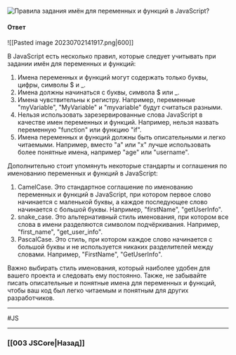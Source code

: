 ![Правила задания имён для переменных и функций в JavaScript?](https://youtu.be/lZNWrW39ELM?t=173)

#### Ответ

![[Pasted image 20230702141917.png|600]]

В JavaScript есть несколько правил, которые следует учитывать при задании имён для переменных и функций:

1. Имена переменных и функций могут содержать только буквы, цифры, символы $ и _.
2. Имена должны начинаться с буквы, символа $ или _.
3. Имена чувствительны к регистру. Например, переменные "myVariable", "MyVariable" и "myvariable" будут считаться разными.
4. Нельзя использовать зарезервированные слова JavaScript в качестве имен переменных и функций. Например, нельзя назвать переменную "function" или функцию "if".
5. Имена переменных и функций должны быть описательными и легко читаемыми. Например, вместо "a" или "x" лучше использовать более понятные имена, например "age" или "username".

Дополнительно стоит упомянуть некоторые стандарты и соглашения по именованию переменных и функций в JavaScript:

1. CamelCase. Это стандартное соглашение по именованию переменных и функций в JavaScript, при котором первое слово начинается с маленькой буквы, а каждое последующее слово начинается с большой буквы. Например, "firstName", "getUserInfo".
2. snake_case. Это альтернативный стиль именования, при котором все слова в имени разделяются символом подчёркивания. Например, "first_name", "get_user_info".
3. PascalCase. Это стиль, при котором каждое слово начинается с большой буквы и не используется никаких разделителей между словами. Например, "FirstName", "GetUserInfo".

Важно выбирать стиль именования, который наиболее удобен для вашего проекта и следовать ему постоянно. Также, не забывайте писать описательные и понятные имена для переменных и функций, чтобы ваш код был легко читаемым и понятным для других разработчиков.

___
#JS 

___

### [[003 JSCore|Назад]]
